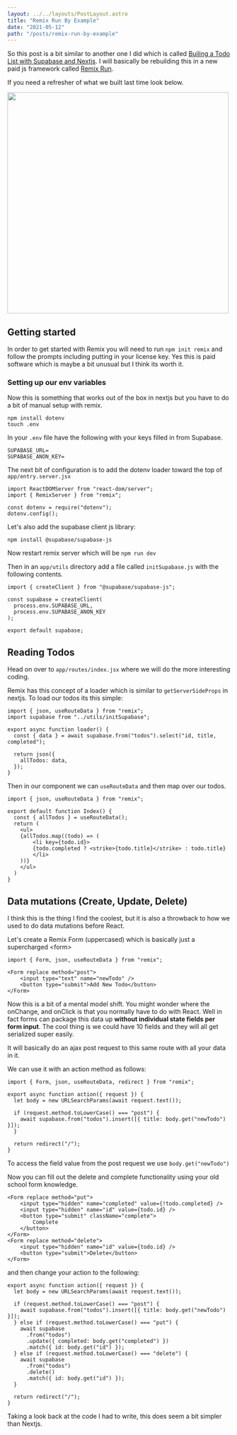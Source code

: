 ```yaml
---
layout: ../../layouts/PostLayout.astro
title: "Remix Run By Example"
date: "2021-05-12"
path: "/posts/remix-run-by-example"
---
```


So this post is a bit similar to another one I did which is called <a href="https://www.brenelz.com/posts/todo-list-supabase-nextjs">Builing a Todo List with Supabase and Nextjs</a>. I will basically be rebuilding this in a new paid js framework called <a href="https://remix.run/">Remix Run</a>.

If you need a refresher of what we built last time look below.

<p><img width="500" src="/images/posts/supabase-todo-finished.png"></p>

## Getting started

In order to get started with Remix you will need to run `npm init remix` and follow the prompts including putting in your license key. Yes this is paid software which is maybe a bit unusual but I think its worth it.

### Setting up our env variables

Now this is something that works out of the box in nextjs but you have to do a bit of manual setup with remix.

```
npm install dotenv
touch .env
```

In your `.env` file have the following with your keys filled in from Supabase.

```
SUPABASE_URL=
SUPABASE_ANON_KEY=
```

The next bit of configuration is to add the dotenv loader toward the top of `app/entry.server.jsx`

```
import ReactDOMServer from "react-dom/server";
import { RemixServer } from "remix";

const dotenv = require("dotenv");
dotenv.config();
```

Let's also add the supabase client js library:

```
npm install @supabase/supabase-js
```

Now restart remix server which will be `npm run dev`

Then in an `app/utils` directory add a file called `initSupabase.js` with the following contents.

```
import { createClient } from "@supabase/supabase-js";

const supabase = createClient(
  process.env.SUPABASE_URL,
  process.env.SUPABASE_ANON_KEY
);

export default supabase;

```

## Reading Todos

Head on over to `app/routes/index.jsx` where we will do the more interesting coding.

Remix has this concept of a loader which is similar to `getServerSideProps` in nextjs. To load our todos its this simple:

```
import { json, useRouteData } from "remix";
import supabase from "../utils/initSupabase";

export async function loader() {
  const { data } = await supabase.from("todos").select("id, title, completed");

  return json({
    allTodos: data,
  });
}
```

Then in our component we can `useRouteData` and then map over our todos.

```
import { json, useRouteData } from "remix";

export default function Index() {
  const { allTodos } = useRouteData();
  return (
    <ul>
    {allTodos.map((todo) => (
        <li key={todo.id}>
        {todo.completed ? <strike>{todo.title}</strike> : todo.title}
        </li>
    ))}
    </ul>
  )
}
```

## Data mutations (Create, Update, Delete)

I think this is the thing I find the coolest, but it is also a throwback to how we used to do data mutations before React.

Let's create a Remix Form (uppercased) which is basically just a supercharged &lt;form&gt;

```
import { Form, json, useRouteData } from "remix";

<Form replace method="post">
    <input type="text" name="newTodo" />
    <button type="submit">Add New Todo</button>
</Form>
```

Now this is a bit of a mental model shift. You might wonder where the onChange, and onClick is that you normally have to do with React. Well in fact forms can package this data up <strong>without individual state fields per form input</strong>. The cool thing is we could have 10 fields and they will all get serialized super easily.

It will basically do an ajax post request to this same route with all your data in it.

We can use it with an action method as follows:

```
import { Form, json, useRouteData, redirect } from "remix";

export async function action({ request }) {
  let body = new URLSearchParams(await request.text());

  if (request.method.toLowerCase() === "post") {
    await supabase.from("todos").insert([{ title: body.get("newTodo") }]);
  }

  return redirect("/");
}
```

To access the field value from the post request we use `body.get("newTodo")`

Now you can fill out the delete and complete functionality using your old school form knowledge.

```
<Form replace method="put">
    <input type="hidden" name="completed" value={!todo.completed} />
    <input type="hidden" name="id" value={todo.id} />
    <button type="submit" className="complete">
        Complete
    </button>
</Form>
<Form replace method="delete">
    <input type="hidden" name="id" value={todo.id} />
    <button type="submit">Delete</button>
</Form>
```

and then change your action to the following:

```
export async function action({ request }) {
  let body = new URLSearchParams(await request.text());

  if (request.method.toLowerCase() === "post") {
    await supabase.from("todos").insert([{ title: body.get("newTodo") }]);
  } else if (request.method.toLowerCase() === "put") {
    await supabase
      .from("todos")
      .update({ completed: body.get("completed") })
      .match({ id: body.get("id") });
  } else if (request.method.toLowerCase() === "delete") {
    await supabase
      .from("todos")
      .delete()
      .match({ id: body.get("id") });
  }

  return redirect("/");
}
```

Taking a look back at the code I had to write, this does seem a bit simpler than Nextjs.
